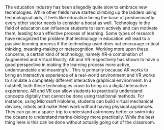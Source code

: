 



The education industry has been allegedly quite slow to embrace new technologies. While
other fields have started climbing up the ladders using technological aids, it feels like
education being the base of predominantly every other sector needs to consider a boost as
well. Technology in the field of education can influence students to learn actively and can
motivate them, leading to an effective process of learning. Some types of research have
recognized the problem that technology in education will lead to a passive learning
process if the technology used does not encourage critical thinking, meaning-making or
metacognition. Working more upon these concerns, a certain kind of technology, namely
XR-a combination of Augmented and Virtual Reality, AR and VR respectively has shown
to have a good perspective in making the learning process more active, understandable and
meaningful. This is primarily because AR works to bring an interactive experience of a
real-world environment and VR works to simulate a completely different interactive
graphical environment. In a nutshell, both these technologies crave to bring us a digital
interactive experience. AR and VR can allow students to practically understand concepts
digitally that cannot be done using traditional methods. For instance, using Microsoft
Hololens, students can build virtual mechanical devices, robots and make them work
without having physical appliances. They can go on a space-trip to understand astronomy
better or swim into the oceans to understand marine-biology more practically. While the
best thing here is this can be done without actually going out of the classroom.


‭
